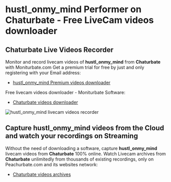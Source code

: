 # hustl_onmy_mind Performer on Chaturbate - Free LiveCam videos downloader

## Chaturbate Live Videos Recorder

Monitor and record livecam videos of **hustl_onmy_mind** from **Chaturbate** with Moniturbate.com
Get a premium trial for free by just and only registering with your Email address:
* [hustl_onmy_mind Premium videos downloader](https://moniturbate.com/request-demo-licence-key.html)

Free livecam videos downloader - Moniturbate Software:
* [Chaturbate videos downloader](https://moniturbate.com/moniturbate-download-software.html)

![hustl_onmy_mind livecam videos recorder](https://peachurnet.com/templates/moniturbate-software.png)


## Capture hustl_onmy_mind videos from the Cloud and watch your recordings on Streaming

Without the need of downloading a software, capture **hustl_onmy_mind** livecam videos from **Chaturbate** 100% online.
Watch Livecam archives from **Chaturbate** unlimitedly from thousands of existing recordings, only on Peachurbate.com and its websites network:
* [Chaturbate videos archives](https://peachurnet.com/)